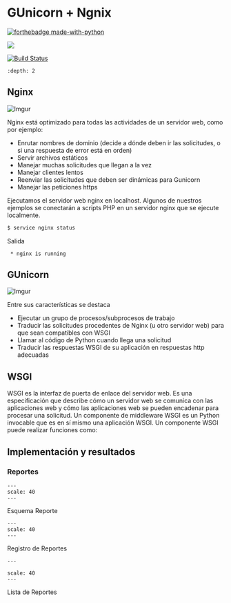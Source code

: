 # GUnicorn + Ngnix

[![forthebadge made-with-python](http://ForTheBadge.com/images/badges/made-with-python.svg)](https://www.python.org/)

![](https://pypi.org/static/images/logo-small.6eef541e.svg)

[![Build Status](https://travis-ci.com/lderazo1/FInal2B.svg?branch=master)](https://travis-ci.com/lderazo1/FInal2B)

```{contents}
:depth: 2
```

## Nginx
![Imgur](https://i.imgur.com/5MauW28.png?1)

Nginx está optimizado para todas las actividades de un servidor web, como por ejemplo:
  - Enrutar nombres de dominio (decide a dónde deben ir las solicitudes, o si una respuesta de error está en orden)
  - Servir archivos estáticos
  - Manejar muchas solicitudes que llegan a la vez
  - Manejar clientes lentos
  - Reenviar las solicitudes que deben ser dinámicas para Gunicorn
  - Manejar las peticiones https
  
Ejecutamos el servidor web nginx en localhost. Algunos de nuestros ejemplos se conectarán a scripts PHP en un servidor nginx que se ejecute localmente.
```sh
$ service nginx status
```
Salida
```
 * nginx is running
```

## GUnicorn
![Imgur](https://i.imgur.com/FtE3FFn.png?1)

Entre sus características se destaca
  - Ejecutar un grupo de procesos/subprocesos de trabajo
  - Traducir las solicitudes procedentes de Nginx (u otro servidor web) para que sean compatibles con WSGI
  - Llamar al código de Python cuando llega una solicitud
  - Traducir las respuestas WSGI de su aplicación en respuestas http adecuadas

## WSGI

WSGI es la interfaz de puerta de enlace del servidor web. Es una especificación que describe cómo un servidor web se comunica con las aplicaciones web y cómo las aplicaciones web se pueden encadenar para procesar una solicitud. Un componente de middleware WSGI es un Python invocable que es en sí mismo una aplicación WSGI. Un componente WSGI puede realizar funciones como:

## Implementación y resultados

### Reportes

```{image} images/esquema.png
---
scale: 40
---
```
Esquema Reporte

```{image} images/reporte.png
---
scale: 40
---
```
Registro de Reportes

```{image} images/pagina.png
---

scale: 40
---
```
Lista de Reportes
```
